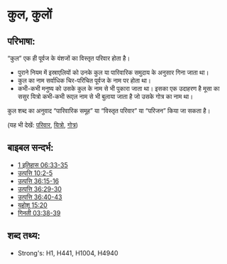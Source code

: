 # कुल, कुलों #

## परिभाषा: ##

“कुल” एक ही पूर्वज के वंशजों का विस्तृत परिवार होता है।

* पुराने नियम में इस्राएलियों को उनके कुल या पारिवारिक समुदाय के अनुसार गिना जाता था।
* कुल का नाम सर्वाधिक चिर-परिचित पूर्वज के नाम पर होता था।
* कभी-कभी मनुष्य को उसके कुल के नाम से भी पुकारा जाता था। इसका एक उदाहरण है मूसा का ससुर यित्रो कभी-कभी रूएल नाम से भी बुलाया जाता है जो उसके गोत्र का नाम था।

कुल शब्द का अनुवाद “पारिवारिक समूह” या “विस्तृत परिवार” या “परिजन” किया जा सकता है।

(यह भी देखें: [परिवार](../other/family.md), [यित्रो](../names/jethro.md), [गोत्र](../other/tribe.md))

## बाइबल सन्दर्भ: ##

* [1 इतिहास 06:33-35](rc://en/tn/help/1ch/06/33)
* [उत्पत्ति 10:2-5](rc://en/tn/help/gen/10/02)
* [उत्पत्ति 36:15-16](rc://en/tn/help/gen/36/15)
* [उत्पत्ति 36:29-30](rc://en/tn/help/gen/36/29)
* [उत्पत्ति 36:40-43](rc://en/tn/help/gen/36/40)
* [यहोशू 15:20](rc://en/tn/help/jos/15/20)
* [गिनती 03:38-39](rc://en/tn/help/num/03/38)

## शब्द तथ्य: ##

* Strong's: H1, H441, H1004, H4940
